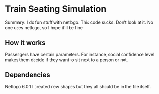 # Train Seating Simulation
Summary: I do fun stuff with netlogo.
This code sucks. Don't look at it. No one uses netlogo, so I hope it'll be fine

## How it works
Passengers have certain parameters.
For instance, social confidence level makes them decide if they want to sit next to a person or not.

## Dependencies
Netlogo 6.0.1
I created new shapes but they all should be in the file itself.

